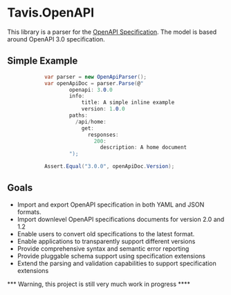 # Tavis.OpenAPI

This library is a parser for the [OpenAPI Specification](https://openapis.org/).  The model is based around OpenAPI 3.0 specification.

## Simple Example

```csharp
            var parser = new OpenApiParser();
            var openApiDoc = parser.Parse(@"
                    openapi: 3.0.0
                    info:
                        title: A simple inline example
                        version: 1.0.0
                    paths:
                      /api/home:
                        get:
                          responses:
                            200:
                              description: A home document
                    ");

            Assert.Equal("3.0.0", openApiDoc.Version);
```

## Goals

- Import and export OpenAPI specification in both YAML and JSON formats.
- Import downlevel OpenAPI specifications documents for version 2.0 and 1.2
- Enable users to convert old specifications to the latest format.
- Enable applications to transparently support different versions
- Provide comprehensive syntax and semantic error reporting 
- Provide pluggable schema support using specification extensions
- Extend the parsing and validation capabilities to support specification extensions


*** Warning, this project is still very much work in progress ****